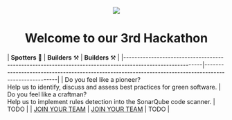 <p align="center">
  <img src="challenge-logo.png">
</p>
<h1 align="center">Welcome to our 3rd Hackathon</h1>

| **Spotters** 🧪                                                                                            | **Builders** ⚒️                                                                                         | **Builders** ⚒️ |
|----------------------------------------------------------------------------------------------------------|-------------------------------------------------------------------------------------------------------|
| Do you feel like a pioneer?<br>Help us to identify, discuss and assess best practices for green software. | Do you feel like a craftman?<br>Help us to implement rules detection into the SonarQube code scanner. | TODO |
| [JOIN YOUR TEAM](spotters.md)                                                                                           | [JOIN YOUR TEAM](builders.md)                                                                                        | TODO |
